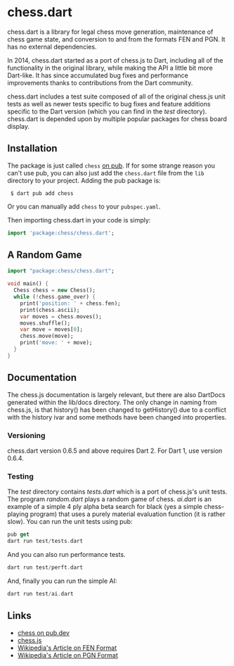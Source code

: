 chess.dart
==========

chess.dart is a library for legal chess move generation, maintenance of chess game state, and conversion to and from the formats FEN and PGN.  It has no external dependencies.

In 2014, chess.dart started as a port of chess.js to Dart, including all of the functionality in the original library, while making the API a little bit more Dart-like. It has since accumulated bug fixes and performance improvements thanks to contributions from the Dart community.

chess.dart includes a test suite composed of all of the original chess.js unit tests as well as newer tests specific to bug fixes and feature additions specific to the Dart version (which you can find in the *test* directory). chess.dart is depended upon by multiple popular packages for chess board display.

## Installation

The package is just called `chess` [on pub](https://pub.dev/packages/chess). If for some strange reason you can't use pub, you can also just add the `chess.dart` file from the `lib` directory to your project. Adding the pub package is:

```shell
 $ dart pub add chess
```

Or you can manually add `chess` to your `pubspec.yaml`.

Then importing chess.dart in your code is simply:

```dart
import 'package:chess/chess.dart';
```

## A Random Game

```dart
import "package:chess/chess.dart";

void main() {
  Chess chess = new Chess();
  while (!chess.game_over) {
    print('position: ' + chess.fen);
    print(chess.ascii);
    var moves = chess.moves();
    moves.shuffle();
    var move = moves[0];
    chess.move(move);
    print('move: ' + move);
  }
}
```
## Documentation

The chess.js documentation is largely relevant, but there are also DartDocs generated within the lib/docs directory. The only change in naming from chess.js, is that history() has been changed to getHistory() due to a conflict with the history ivar and some methods have been changed into properties.

### Versioning

chess.dart version 0.6.5 and above requires Dart 2. For Dart 1, use version 0.6.4.

### Testing

The *test* directory contains *tests.dart* which is a port of chess.js's unit tests. The program *random.dart* plays a random game of chess. *ai.dart* is an example of a simple 4 ply alpha beta search for black (yes a simple chess-playing program) that uses a purely material evaluation function (it is rather slow). You can run the unit tests using pub:
```dart
pub get
dart run test/tests.dart
```
And you can also run performance tests.
```dart
dart run test/perft.dart
```
And, finally you can run the simple AI:
```dart
dart run test/ai.dart
```

## Links
- [chess on pub.dev](https://pub.dev/packages/chess)
- [chess.js](https://github.com/jhlywa/chess.js)
- [Wikipedia's Article on FEN Format](http://en.wikipedia.org/wiki/Forsyth–Edwards_Notation)
- [Wikipedia's Article on PGN Format](http://en.wikipedia.org/wiki/Portable_Game_Notation)
